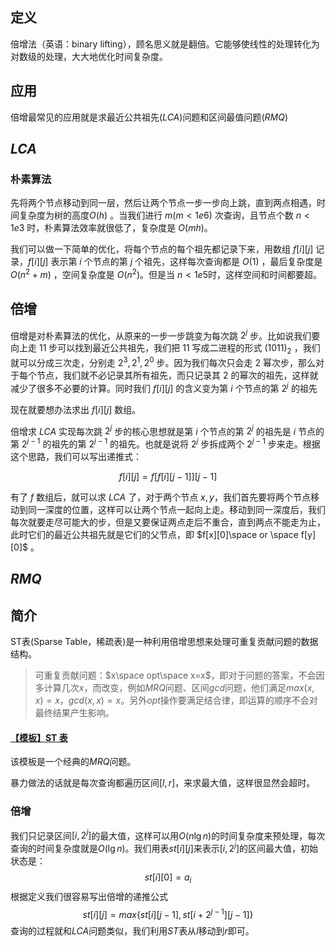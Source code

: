 ## **定义**

倍增法（英语：binary lifting），顾名思义就是翻倍。它能够使线性的处理转化为对数级的处理，大大地优化时间复杂度。

## **应用**

倍增最常见的应用就是求最近公共祖先$(LCA)$问题和区间最值问题$(RMQ)$

## $LCA$

### **朴素算法**

先将两个节点移动到同一层，然后让两个节点一步一步向上跳，直到两点相遇，时间复杂度为树的高度$O(h)$ 。当我们进行 $m(m < 1e6)$ 次查询，且节点个数 $n < 1e3$ 时，朴素算法效率就很低了，复杂度是 $O(mh)$。

我们可以做一下简单的优化，将每个节点的每个祖先都记录下来，用数组 $f[i][j]$ 记录，$f[i][j]$ 表示第 $i$ 个节点的第 $j$ 个祖先，这样每次查询都是 $O(1)$ ，最后复杂度是 $O(n^2+m)$ ，空间复杂度是 $O(n^2)$。但是当 $n < 1e5$时，这样空间和时间都要超。


## **倍增**

倍增是对朴素算法的优化，从原来的一步一步跳变为每次跳 $2^j$ 步。比如说我们要向上走 $11$ 步可以找到最近公共祖先，我们把 $11$ 写成二进程的形式 $(1011)_2$ ，我们就可以分成三次走，分别走 $2^3,2^1,2^0$ 步。因为我们每次只会走 $2$ 幂次步，那么对于每个节点，我们就不必记录其所有祖先，而只记录其 $2$ 的幂次的祖先，这样就减少了很多不必要的计算。同时我们 $f[i][j]$ 的含义变为第 $i$ 个节点的第 $2^j$ 的祖先

现在就要想办法求出 $f[i][j]$ 数组。

倍增求 $LCA$ 实现每次跳 $2^j$ 步的核心思想就是第 $i$ 个节点的第 $2^j$ 的祖先是 $i$ 节点的第 $2^{j-1}$ 的祖先的第 $2^{j-1}$ 的祖先。也就是说将 $2^j$ 步拆成两个 $2^{j - 1}$ 步来走。根据这个思路，我们可以写出递推式：

$$
f[i][j]=f[f[i][j-1]][j-1]
$$

有了 $f$ 数组后，就可以求 $LCA$ 了，对于两个节点 $x,y$，我们首先要将两个节点移动到同一深度的位置，这样可以让两个节点一起向上走。移动到同一深度后，我们每次就要走尽可能大的步，但是又要保证两点走后不重合，直到两点不能走为止，此时它们的最近公共祖先就是它们的父节点，即 $f[x][0]\space or \space f[y][0]$ 。



## $RMQ$


## 简介
ST表(Sparse Table，稀疏表)是一种利用倍增思想来处理可重复贡献问题的数据结构。

>可重复贡献问题：$x\space opt\space x=x$，即对于问题的答案，不会因多计算几次$x$，而改变，例如$MRQ$问题、区间$gcd$问题，他们满足$max(x,x)=x$，$gcd(x,x)=x$。另外$opt$操作要满足结合律，即运算的顺序不会对最终结果产生影响。

#### [【模板】ST 表](https://www.luogu.com.cn/problem/P3865)

该模板是一个经典的$MRQ$问题。

暴力做法的话就是每次查询都遍历区间$[l,r]$，来求最大值，这样很显然会超时。

### 倍增
我们只记录区间$[i,2^j]$的最大值，这样可以用$O(n\lg n)$的时间复杂度来预处理，每次查询的时间复杂度就是$O(\lg n)$。我们用表$st[i][j]$来表示$[i,2^j]$的区间最大值，初始状态是：
$$
st[i][0]=a_i
$$
根据定义我们很容易写出倍增的递推公式
$$
st[i][j]=max\{ st[i][j-1],st[i+2^{j-1}][j-1]\} 
$$
查询的过程就和$LCA$问题类似，我们利用$ST$表从$l$移动到$r$即可。